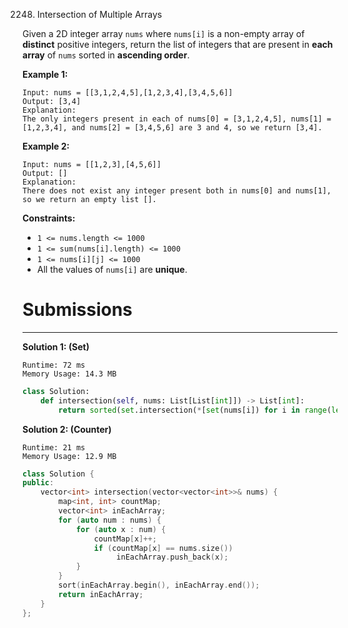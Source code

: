 2248. Intersection of Multiple Arrays

Given a 2D integer array `nums` where `nums[i]` is a non-empty array of **distinct** positive integers, return the list of integers that are present in **each array** of `nums` sorted in **ascending order**.
 

**Example 1:**
```
Input: nums = [[3,1,2,4,5],[1,2,3,4],[3,4,5,6]]
Output: [3,4]
Explanation: 
The only integers present in each of nums[0] = [3,1,2,4,5], nums[1] = [1,2,3,4], and nums[2] = [3,4,5,6] are 3 and 4, so we return [3,4].
```

**Example 2:**
```
Input: nums = [[1,2,3],[4,5,6]]
Output: []
Explanation: 
There does not exist any integer present both in nums[0] and nums[1], so we return an empty list [].
```

**Constraints:**

* `1 <= nums.length <= 1000`
* `1 <= sum(nums[i].length) <= 1000`
* `1 <= nums[i][j] <= 1000`
* All the values of `nums[i]` are **unique**.

# Submissions
---
**Solution 1: (Set)**
```
Runtime: 72 ms
Memory Usage: 14.3 MB
```
```python
class Solution:
    def intersection(self, nums: List[List[int]]) -> List[int]:
        return sorted(set.intersection(*[set(nums[i]) for i in range(len(nums))]))
```

**Solution 2: (Counter)**
```
Runtime: 21 ms
Memory Usage: 12.9 MB
```
```c++
class Solution {
public:
    vector<int> intersection(vector<vector<int>>& nums) {
        map<int, int> countMap;
        vector<int> inEachArray;
        for (auto num : nums) {
            for (auto x : num) {
                countMap[x]++;
                if (countMap[x] == nums.size())
                     inEachArray.push_back(x);
            }
        }
        sort(inEachArray.begin(), inEachArray.end());
        return inEachArray;
    }
};
```
